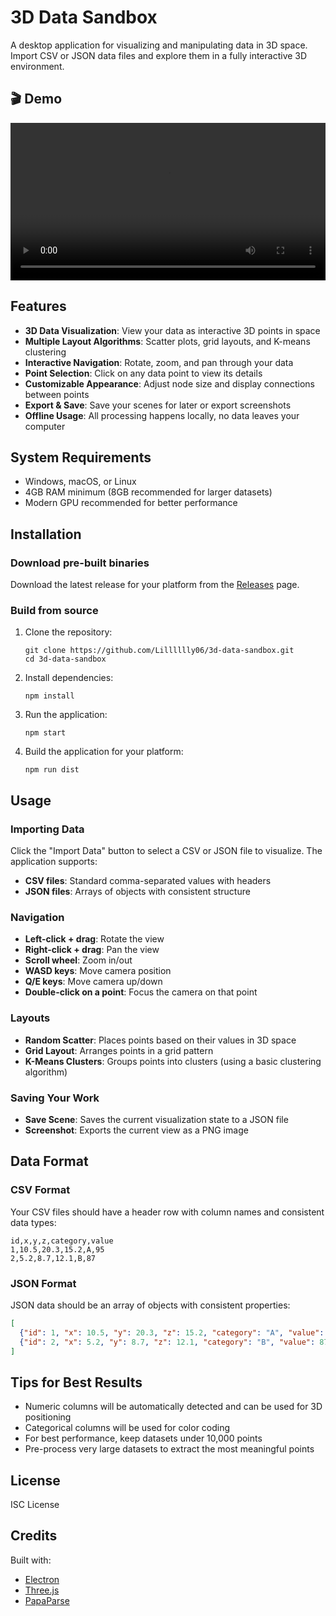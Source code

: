 # 3D Data Sandbox

A desktop application for visualizing and manipulating data in 3D space. Import CSV or JSON data files and explore them in a fully interactive 3D environment.

## 🎬 Demo

<video width="100%" controls>
  <source src="https://lilllly06.github.io/3D-data-sandbox/3D-data-box-demo.webm" type="video/webm">
  Your browser does not support the video tag.
</video>


## Features

- **3D Data Visualization**: View your data as interactive 3D points in space
- **Multiple Layout Algorithms**: Scatter plots, grid layouts, and K-means clustering
- **Interactive Navigation**: Rotate, zoom, and pan through your data
- **Point Selection**: Click on any data point to view its details
- **Customizable Appearance**: Adjust node size and display connections between points
- **Export & Save**: Save your scenes for later or export screenshots
- **Offline Usage**: All processing happens locally, no data leaves your computer

## System Requirements

- Windows, macOS, or Linux
- 4GB RAM minimum (8GB recommended for larger datasets)
- Modern GPU recommended for better performance

## Installation

### Download pre-built binaries

Download the latest release for your platform from the [Releases](https://github.com/Lilllllly06/3d-data-sandbox/releases) page.

### Build from source

1. Clone the repository:
   ```
   git clone https://github.com/Lilllllly06/3d-data-sandbox.git
   cd 3d-data-sandbox
   ```

2. Install dependencies:
   ```
   npm install
   ```

3. Run the application:
   ```
   npm start
   ```

4. Build the application for your platform:
   ```
   npm run dist
   ```

## Usage

### Importing Data

Click the "Import Data" button to select a CSV or JSON file to visualize. The application supports:

- **CSV files**: Standard comma-separated values with headers
- **JSON files**: Arrays of objects with consistent structure

### Navigation

- **Left-click + drag**: Rotate the view
- **Right-click + drag**: Pan the view
- **Scroll wheel**: Zoom in/out
- **WASD keys**: Move camera position
- **Q/E keys**: Move camera up/down
- **Double-click on a point**: Focus the camera on that point

### Layouts

- **Random Scatter**: Places points based on their values in 3D space
- **Grid Layout**: Arranges points in a grid pattern
- **K-Means Clusters**: Groups points into clusters (using a basic clustering algorithm)

### Saving Your Work

- **Save Scene**: Saves the current visualization state to a JSON file
- **Screenshot**: Exports the current view as a PNG image

## Data Format

### CSV Format

Your CSV files should have a header row with column names and consistent data types:

```
id,x,y,z,category,value
1,10.5,20.3,15.2,A,95
2,5.2,8.7,12.1,B,87
```

### JSON Format

JSON data should be an array of objects with consistent properties:

```json
[
  {"id": 1, "x": 10.5, "y": 20.3, "z": 15.2, "category": "A", "value": 95},
  {"id": 2, "x": 5.2, "y": 8.7, "z": 12.1, "category": "B", "value": 87}
]
```

## Tips for Best Results

- Numeric columns will be automatically detected and can be used for 3D positioning
- Categorical columns will be used for color coding
- For best performance, keep datasets under 10,000 points
- Pre-process very large datasets to extract the most meaningful points

## License

ISC License

## Credits

Built with:
- [Electron](https://www.electronjs.org/)
- [Three.js](https://threejs.org/)
- [PapaParse](https://www.papaparse.com/) 
